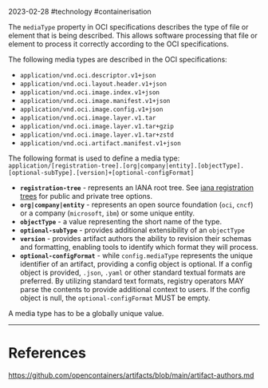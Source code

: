 2023-02-28
#technology #containerisation 

The `mediaType` property in OCI specifications describes the type of file or element that is being described. This allows software processing that file or element to process it correctly according to the OCI specifications.

The following media types are described in the OCI specifications:
- `application/vnd.oci.descriptor.v1+json`
- `application/vnd.oci.layout.header.v1+json`
- `application/vnd.oci.image.index.v1+json`
- `application/vnd.oci.image.manifest.v1+json`
- `application/vnd.oci.image.config.v1+json`
- `application/vnd.oci.image.layer.v1.tar`
- `application/vnd.oci.image.layer.v1.tar+gzip`
- `application/vnd.oci.image.layer.v1.tar+zstd`
- `application/vnd.oci.artifact.manifest.v1+json`

The following format is used to define a media type:
`application/[registration-tree].[org|company|entity].[objectType].[optional-subType].[version]+[optional-configFormat]`

-   **`registration-tree`** - represents an IANA root tree. See [iana registration trees](https://tools.ietf.org/html/rfc6838#section-3) for public and private tree options.
-   **`org|company|entity`** - represents an open source foundation (`oci`, `cncf`) or a company (`microsoft`, `ibm`) or some unique entity.
-   **`objectType`** - a value representing the short name of the type.
-   **`optional-subType`** - provides additional extensibility of an `objectType`
-   **`version`** - provides artifact authors the ability to revision their schemas and formatting, enabling tools to identify which format they will process.
-   **`optional-configFormat`** - while `config.mediaType` represents the unique identifier of an artifact, providing a config object is optional. If a config object is provided, `.json`, `.yaml` or other standard textual formats are preferred. By utilizing standard text formats, registry operators MAY parse the contents to provide additional context to users. If the config object is null, the `optional-configFormat` MUST be empty.

A media type has to be a globally unique value.


---
# References

https://github.com/opencontainers/artifacts/blob/main/artifact-authors.md